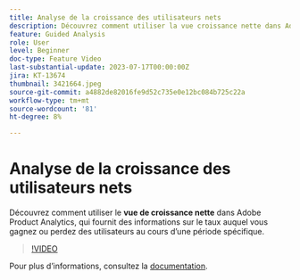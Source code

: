 ```yaml
---
title: Analyse de la croissance des utilisateurs nets
description: Découvrez comment utiliser la vue croissance nette dans Adobe Product Analytics, qui fournit des informations sur le taux auquel vous gagnez ou perdez des utilisateurs au cours d’une période spécifique.
feature: Guided Analysis
role: User
level: Beginner
doc-type: Feature Video
last-substantial-update: 2023-07-17T00:00:00Z
jira: KT-13674
thumbnail: 3421664.jpeg
source-git-commit: a4882de82016fe9d52c735e0e12bc084b725c22a
workflow-type: tm+mt
source-wordcount: '81'
ht-degree: 8%

---
```



# Analyse de la croissance des utilisateurs nets

Découvrez comment utiliser le **vue de croissance nette** dans Adobe Product Analytics, qui fournit des informations sur le taux auquel vous gagnez ou perdez des utilisateurs au cours d’une période spécifique.

>[!VIDEO](https://video.tv.adobe.com/v/3421664/?learn=on)

Pour plus dʼinformations, consultez la [documentation](https://experienceleague.adobe.com/docs/analytics-platform/using/guided-analysis/user-growth/net-growth.html).
